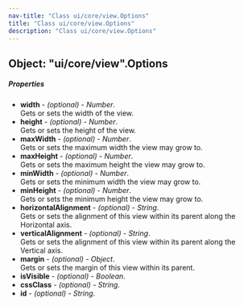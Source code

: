 ```yaml
---
nav-title: "Class ui/core/view.Options"
title: "Class ui/core/view.Options"
description: "Class ui/core/view.Options"
---
```

## Object: "ui/core/view".Options

##### Properties
 - **width** - _(optional)_ - _Number_.    
  Gets or sets the width of the view.
 - **height** - _(optional)_ - _Number_.    
  Gets or sets the height of the view.
 - **maxWidth** - _(optional)_ - _Number_.    
  Gets or sets the maximum width the view may grow to.
 - **maxHeight** - _(optional)_ - _Number_.    
  Gets or sets the maximum height the view may grow to.
 - **minWidth** - _(optional)_ - _Number_.    
  Gets or sets the minimum width the view may grow to.
 - **minHeight** - _(optional)_ - _Number_.    
  Gets or sets the minimum height the view may grow to.
 - **horizontalAlignment** - _(optional)_ - _String_.    
  Gets or sets the alignment of this view within its parent along the Horizontal axis.
 - **verticalAlignment** - _(optional)_ - _String_.    
  Gets or sets the alignment of this view within its parent along the Vertical axis.
 - **margin** - _(optional)_ - _Object_.    
  Gets or sets the margin of this view within its parent.
 - **isVisible** - _(optional)_ - _Boolean_.
 - **cssClass** - _(optional)_ - _String_.
 - **id** - _(optional)_ - _String_.
